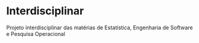 # Interdisciplinar
Projeto interdisciplinar das matérias de Estatística, Engenharia de Software e Pesquisa Operacional
